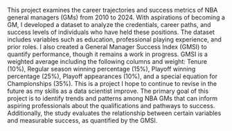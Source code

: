 This project examines the career trajectories and success metrics of NBA general managers (GMs) from
2010 to 2024. With aspirations of becoming a GM, I developed a dataset to analyze the credentials, career
paths, and success levels of individuals who have held these positions. The dataset includes variables such as
education, professional playing experience, and prior roles. I also created a General Manager Success Index
(GMSI) to quantify performance, though it remains a work in progress. GMSI is a weighted average including
the following columns and weight: Tenure (10%), Regular season winning percentage (15%), Playoff winning
percentage (25%), Playoff appearances (10%), and a special equation for Championships (35%). This is a
project I hope to continue to revise in the future as my skills as a data scientist improve. The primary goal
of this project is to identify trends and patterns among NBA GMs that can inform aspiring professionals
about the qualifications and pathways to success. Additionally, the study evaluates the relationship between
certain variables and measurable success, as quantified by the GMSI.
